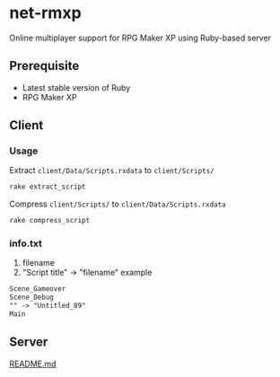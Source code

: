 # net-rmxp
Online multiplayer support for RPG Maker XP using Ruby-based server

## Prerequisite
- Latest stable version of Ruby
- RPG Maker XP

## Client

### Usage
Extract `client/Data/Scripts.rxdata` to `client/Scripts/`
```bash
rake extract_script
```
Compress `client/Scripts/` to `client/Data/Scripts.rxdata`
```bash
rake compress_script
```

### info.txt
1. filename
2. "Script title" -> "filename"
example
```txt
Scene_Gameover
Scene_Debug
"" -> "Untitled_89"
Main
```

## Server
[README.md](server/README.md)